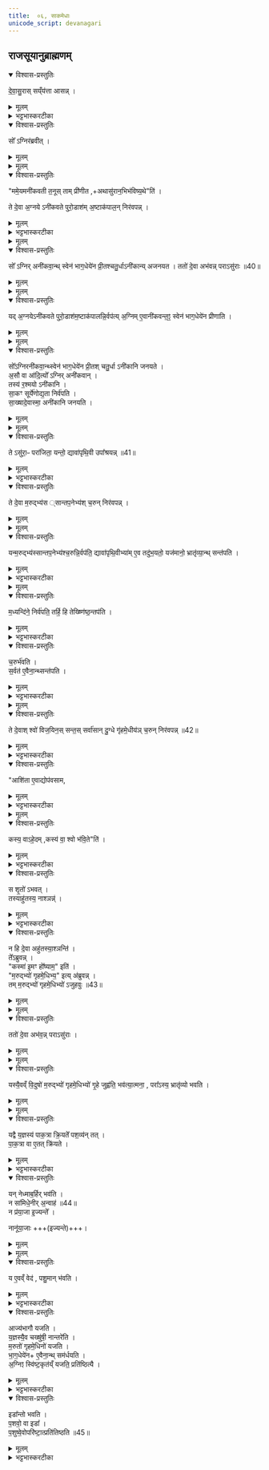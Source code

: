 ```yaml
---
title:  ०६, साकमेधाः
unicode_script: devanagari
---
```


## राजसूयानुब्राह्मणम्‌
<details open><summary>विश्वास-प्रस्तुतिः</summary>

दे॒वा॒सु॒रास् सय्ँय॑त्ता आसन्न् ।  
</details>

<details><summary>मूलम्</summary>

दे॒वा॒सु॒रास् सय्ँय॑त्ता आसन्न् ।  
</details>

<details><summary>भट्टभास्करटीका</summary>

1 देवासुरा इत्यादि  ॥ संयत्ताः संघातस्थाः ।
</details>

<details open><summary>विश्वास-प्रस्तुतिः</summary>

सो᳚ ऽग्निर॑ब्रवीत् ।  
</details>

<details><summary>मूलम्</summary>

सो᳚ ऽग्निर॑ब्रवीत् ।  
</details>


<details><summary>मूलम्</summary>

ममे॒यमनी॑कवती त॒नूः ।
ताम्प्री॑णीत ।
अथासु॑रान॒भिभ॑विष्य॒थेति॑ ।
</details>

<details open><summary>विश्वास-प्रस्तुतिः</summary>

"ममे॒यमनी॑कवती त॒नूस् ताम् प्री॑णीत  ,+अथासु॑रान॒भिभ॑विष्य॒थे"ति॑ ।  

ते दे॒वा अ॒ग्नये ऽनी॑कवते पुरो॒डाश॑म् अ॒ष्टाक॑पाल॒न् निर॑वपन्न् ।  
</details>

<details><summary>मूलम्</summary>

"ममे॒यमनी॑कवती त॒नूस् ताम् प्री॑णीत  ,+अथासु॑रान॒भिभ॑विष्य॒थे"ति॑ ।  

ते दे॒वा अ॒ग्नये ऽनी॑कवते पुरो॒डाश॑म् अ॒ष्टाक॑पाल॒न् निर॑वपन्न् ।  
</details>

<details><summary>भट्टभास्करटीका</summary>

अग्निरनीकवान्देवान् अब्रवीत् । गतमन्यत् ।
</details>


<details><summary>मूलम्</summary>

सो᳚ऽग्निरनी॑कवा॒न्थ्स्वेन॑ भाग॒धेये॑न प्री॒तः ।
च॒तु॒र्धाऽनी॑कान्यजनयत ।
</details>

<details open><summary>विश्वास-प्रस्तुतिः</summary>

सो᳚ ऽग्निर् अनी॑कवा॒न्थ् स्वेन॑ भाग॒धेये॑न प्री॒तश्चतु॒र्धाऽनी॑कान्य् अजनयत ।
ततो॑ दे॒वा अभ॑वन्न्  पराऽसु॑राः ॥40॥  
</details>

<details><summary>मूलम्</summary>

सो᳚ ऽग्निर् अनी॑कवा॒न्थ् स्वेन॑ भाग॒धेये॑न प्री॒तश्चतु॒र्धाऽनी॑कान्य् अजनयत ।
ततो॑ दे॒वा अभ॑वन्न्  पराऽसु॑राः ॥40॥  
</details>


<details><summary>मूलम्</summary>

यद॒ग्नयेऽनी॑कवते पुरो॒डाश॑म॒ष्टाक॑पालन्नि॒र्वप॑ति ।
अ॒ग्निमे॒वानी॑कवन्त॒ꣵ॒ स्वेन॑ भाग॒धेये॑न प्रीणाति ।
</details>

<details open><summary>विश्वास-प्रस्तुतिः</summary>

यद् अ॒ग्नयेऽनी॑कवते पुरो॒डाश॑म॒ष्टाक॑पालन्नि॒र्वप॑त्य्  अ॒ग्निम् ए॒वानी॑कवन्त॒ꣵ॒ स्वेन॑ भाग॒धेये॑न प्रीणाति ।  
</details>

<details><summary>मूलम्</summary>

यद् अ॒ग्नयेऽनी॑कवते पुरो॒डाश॑म॒ष्टाक॑पालन्नि॒र्वप॑त्य्  अ॒ग्निम् ए॒वानी॑कवन्त॒ꣵ॒ स्वेन॑ भाग॒धेये॑न प्रीणाति ।  
</details>


<details><summary>मूलम्</summary>

सो᳚ऽग्निरनी॑कवा॒न्थ्स्वेन॑ भाग॒धेये॑न प्री॒तः ।
च॒तु॒र्धाऽनी॑कानि जनयते ।
</details>

<details open><summary>विश्वास-प्रस्तुतिः</summary>

सो᳚ऽग्निरनी॑कवा॒न्थ्स्वेन॑ भाग॒धेये॑न प्री॒तश् चतु॒र्धा ऽनी॑कानि जनयते ।  
अ॒सौ वा आ॑दि॒त्यो᳚ ऽग्निर् अनी॑कवान् ।  
तस्य॑ र॒श्मयो ऽनी॑कानि ।  
सा॒कꣳ सूर्ये॑णोद्य॒ता निर्व॑पति ।  
सा॒ख्षादे॒वास्मा॒ अनी॑कानि जनयति ।  
</details>

<details><summary>मूलम्</summary>

सो᳚ऽग्निरनी॑कवा॒न्थ्स्वेन॑ भाग॒धेये॑न प्री॒तश् चतु॒र्धा ऽनी॑कानि जनयते ।  
अ॒सौ वा आ॑दि॒त्यो᳚ ऽग्निर् अनी॑कवान् ।  
तस्य॑ र॒श्मयो ऽनी॑कानि ।  
सा॒कꣳ सूर्ये॑णोद्य॒ता निर्व॑पति ।  
सा॒ख्षादे॒वास्मा॒ अनी॑कानि जनयति ।  
</details>


<details><summary>मूलम्</summary>

तेऽसु॑रा॒ᳶ परा॑जिता॒ यन्तः॑ ।
द्यावा॑पृथि॒वी उपा᳚श्रयन्न् ॥41॥
</details>

<details open><summary>विश्वास-प्रस्तुतिः</summary>

ते ऽसु॑रा॒ᳶ परा॑जिता॒ यन्तो॒ द्यावा॑पृथि॒वी उपा᳚श्रयन्न् ॥41॥
</details>

<details><summary>मूलम्</summary>

ते ऽसु॑रा॒ᳶ परा॑जिता॒ यन्तो॒ द्यावा॑पृथि॒वी उपा᳚श्रयन्न् ॥41॥
</details>

<details><summary>भट्टभास्करटीका</summary>

चतुर्धेति । सान्तपनादिभेदेन चतुर्धा सेना उत्पादितवान् । सर्वतोसुराणामपनोदनायतैरनीकैः तद्वानग्निनीकवान् ॥
</details>

<details open><summary>विश्वास-प्रस्तुतिः</summary>

ते दे॒वा म॒रुद्भ्य॑स ्सान्तप॒नेभ्य॑श् च॒रुन् निर॑वपन्न् ।  
</details>

<details><summary>मूलम्</summary>

ते दे॒वा म॒रुद्भ्य॑स ्सान्तप॒नेभ्य॑श् च॒रुन् निर॑वपन्न् ।  
</details>


<details><summary>मूलम्</summary>

यन्म॒रुद्भ्य॑स्सान्तप॒नेभ्य॑श्च॒रुन्नि॒र्वप॑ति ।
द्यावा॑पृथि॒वीभ्या॑मे॒व तदु॑भ॒यतो॒ यज॑मानो॒ भ्रातृ॑व्या॒न्थ्सन्त॑पति ।
</details>

<details open><summary>विश्वास-प्रस्तुतिः</summary>

यन्म॒रुद्भ्य॑स्सान्तप॒नेभ्य॑श्च॒रुन्नि॒र्वप॑ति॒ द्यावा॑पृथि॒वीभ्या॑म् ए॒व तदु॑भ॒यतो॒ यज॑मानो॒ भ्रातृ॑व्या॒न्थ् सन्त॑पति ।  
</details>

<details><summary>मूलम्</summary>

यन्म॒रुद्भ्य॑स्सान्तप॒नेभ्य॑श्च॒रुन्नि॒र्वप॑ति॒ द्यावा॑पृथि॒वीभ्या॑म् ए॒व तदु॑भ॒यतो॒ यज॑मानो॒ भ्रातृ॑व्या॒न्थ् सन्त॑पति ।  
</details>

<details><summary>भट्टभास्करटीका</summary>

2 द्यावापृथिवी इति ॥ द्यावापृथिव्यौ दुर्गत्वेनगूढं प्रविष्टाः । उभयत इति । उपर्यधश्च सन्तपनात्सान्तपनाः ।
</details>


<details><summary>मूलम्</summary>

म॒ध्यन्दि॑ने॒ निर्व॑पति ।
तर्हि॒ हि तेख्ष्णि॑ष्ठ॒न्तप॑ति ।
</details>

<details open><summary>विश्वास-प्रस्तुतिः</summary>

म॒ध्यन्दि॑ने॒ निर्व॑पति॒  तर्हि॒ हि तेख्ष्णि॑ष्ठ॒न्तप॑ति ।  
</details>

<details><summary>मूलम्</summary>

म॒ध्यन्दि॑ने॒ निर्व॑पति॒  तर्हि॒ हि तेख्ष्णि॑ष्ठ॒न्तप॑ति ।  
</details>

<details><summary>भट्टभास्करटीका</summary>

तेक्ष्णिष्ठमिति । तदानीं तीक्ष्णतरं तपतीति । छान्दसमेत्वम् ।
</details>

<details open><summary>विश्वास-प्रस्तुतिः</summary>

च॒रुर्भ॑वति ।  
स॒र्वत॑ ए॒वैना॒न्थ्सन्त॑पति ।  
</details>

<details><summary>मूलम्</summary>

च॒रुर्भ॑वति ।  
स॒र्वत॑ ए॒वैना॒न्थ्सन्त॑पति ।  
</details>

<details><summary>भट्टभास्करटीका</summary>

सर्वत इति । चरोः सर्वतः तप्तवान् ॥
</details>


<details><summary>मूलम्</summary>

ते दे॒वाश्श्वो॑विज॒यिन॒स्सन्तः॑ ।
सर्वा॑सान्दु॒ग्धे गृ॑हमे॒धीय॑ञ्च॒रुन्निर॑वपन्न् ॥42॥   
</details>

<details open><summary>विश्वास-प्रस्तुतिः</summary>

ते दे॒वाश् श्वो॑ विज॒यिन॒स् सन्त॒स्  सर्वा॑सान् दु॒ग्धे गृ॑हमे॒धीय॑ञ् च॒रुन् निर॑वपन्न् ॥42॥  
</details>

<details><summary>मूलम्</summary>

ते दे॒वाश् श्वो॑ विज॒यिन॒स् सन्त॒स्  सर्वा॑सान् दु॒ग्धे गृ॑हमे॒धीय॑ञ् च॒रुन् निर॑वपन्न् ॥42॥  
</details>

<details><summary>भट्टभास्करटीका</summary>

3 गृहमेधीयमिति ॥ गृहमेवपाकयज्ञः । इध्माहरणाद्यभावेनतुल्यश्चरुः । तद्वन्तोगृहमेधिनः । तद्देवत्यं गृहमेधीयम् । 'द्यावापृथिवी'  इत्यादिनाछः ।
</details>

<details open><summary>विश्वास-प्रस्तुतिः</summary>

"आशि॑ता ए॒वाद्योप॑वसाम,  
</details>

<details><summary>मूलम्</summary>

"आशि॑ता ए॒वाद्योप॑वसाम,  
</details>

<details><summary>भट्टभास्करटीका</summary>

आशिता एवेति । अशनेनतृप्ता एव अस्मिन्उपवसामअग्निसमीपेवर्तेमहि ।
</details>


<details><summary>मूलम्</summary>

कस्य॒ वाऽहे॒दम् ।
कस्य॑ वा॒ श्वो भ॑वि॒तेति॑ ।
</details>

<details open><summary>विश्वास-प्रस्तुतिः</summary>

कस्य॒ वाऽहे॒दम् ,कस्य॑ वा॒ श्वो भ॑वि॒ते"ति॑ ।  
</details>

<details><summary>मूलम्</summary>

कस्य॒ वाऽहे॒दम् ,कस्य॑ वा॒ श्वो भ॑वि॒ते"ति॑ ।  
</details>

<details><summary>भट्टभास्करटीका</summary>

किं कारणमितिचेत्- उच्यते- कस्यवा इति । इदं वर्तमानं अस्मिन्नेवाह्निकस्यभविष्यतिकस्यवाश्वोभवितेतिनज्ञायते । तस्मादाशिता एवोपवसामेति । अहेतिनिपातः प्रसिद्धौ, विषादेवा ।
</details>

<details open><summary>विश्वास-प्रस्तुतिः</summary>

स शृ॒तो॑ ऽभवत् ।  
तस्याहु॑तस्य॒ नाश्ञन्न्॑ ।  
</details>

<details><summary>मूलम्</summary>

स शृ॒तो॑ ऽभवत् ।  
तस्याहु॑तस्य॒ नाश्ञन्न्॑ ।  
</details>

<details><summary>भट्टभास्करटीका</summary>

अथचरुं श्रपयित्वा अहुतस्यानशनात्गृहमेधिभ्योऽजुहवुः ।
</details>

<details open><summary>विश्वास-प्रस्तुतिः</summary>

न हि दे॒वा अहु॑तस्या॒श्ञन्ति॑ ।  
ते᳚ऽब्रुवन्न् ।  
"कस्मा॑ इ॒मꣳ हो᳚ष्याम॒" इति॑ ।  
"म॒रुद्भ्यो॑ गृहमे॒धिभ्य॒" इत्य् अ॑ब्रुवन्न् ।  
तम् म॒रुद्भ्यो॑ गृहमे॒धिभ्यो॑ ऽजुहवुः ॥43॥  
</details>

<details><summary>मूलम्</summary>

न हि दे॒वा अहु॑तस्या॒श्ञन्ति॑ ।  
ते᳚ऽब्रुवन्न् ।  
"कस्मा॑ इ॒मꣳ हो᳚ष्याम॒" इति॑ ।  
"म॒रुद्भ्यो॑ गृहमे॒धिभ्य॒" इत्य् अ॑ब्रुवन्न् ।  
तम् म॒रुद्भ्यो॑ गृहमे॒धिभ्यो॑ ऽजुहवुः ॥43॥  
</details>


<details><summary>मूलम्</summary>

ततो॑ दे॒वा अभ॑वन्न् ।
पराऽसु॑राः ।
</details>

<details open><summary>विश्वास-प्रस्तुतिः</summary>

ततो॑ दे॒वा अभ॑व॒न्न्  पराऽसु॑राः ।  
</details>

<details><summary>मूलम्</summary>

ततो॑ दे॒वा अभ॑व॒न्न्  पराऽसु॑राः ।  
</details>


<details><summary>मूलम्</summary>

यस्यै॒वव्ँ वि॒दुषो॑ म॒रुद्भ्यो॑ गृहमे॒धिभ्यो॑ गृ॒हे जुह्व॑ति ।
भव॑त्या॒त्मना᳚ ।
परा᳚ऽस्य॒ भ्रातृ॑व्यो भवति ।
</details>

<details open><summary>विश्वास-प्रस्तुतिः</summary>

यस्यै॒वव्ँ वि॒दुषो॑ म॒रुद्भ्यो॑ गृहमे॒धिभ्यो॑ गृ॒हे जुह्व॑ति॒ भव॑त्या॒त्मना॒ , परा᳚ऽस्य॒ भ्रातृ॑व्यो भवति ।  
</details>

<details><summary>मूलम्</summary>

यस्यै॒वव्ँ वि॒दुषो॑ म॒रुद्भ्यो॑ गृहमे॒धिभ्यो॑ गृ॒हे जुह्व॑ति॒ भव॑त्या॒त्मना॒ , परा᳚ऽस्य॒ भ्रातृ॑व्यो भवति ।  
</details>


<details><summary>मूलम्</summary>

यद्वै य॒ज्ञस्य॑ पाक॒त्रा क्रि॒यते᳚ ।
प॒श॒व्य॑न्तत् ।
</details>

<details open><summary>विश्वास-प्रस्तुतिः</summary>

यद्वै य॒ज्ञस्य॑ पाक॒त्रा क्रि॒यते᳚  पश॒व्य॑न् तत् ।  
पा॒क॒त्रा वा ए॒तत् क्रि॑यते ।  
</details>

<details><summary>मूलम्</summary>

यद्वै य॒ज्ञस्य॑ पाक॒त्रा क्रि॒यते᳚  पश॒व्य॑न् तत् ।  
पा॒क॒त्रा वा ए॒तत् क्रि॑यते ।  
</details>

<details><summary>भट्टभास्करटीका</summary>

पाकत्रेति । संक्षिप्तमित्यर्थः । छान्दसस्त्राप्रत्ययः । यत्खलुयज्ञस्य पाकमल्पं क्रियतेतत्पशुभ्योहितं  भवति । पाकयज्ञविधयेत्यन्ये ।
</details>

<details open><summary>विश्वास-प्रस्तुतिः</summary>

यन् नेध्माब॒र्हिर् भव॑ति ।  
न सा॑मिधे॒नीर्  अ॒न्वाह॑ ॥44॥   
न प्र॑या॒जा इ॒ज्यन्ते᳚ ।   

नानू॑या॒जाः +++(इज्यन्ते)+++।
</details>

<details><summary>मूलम्</summary>

यन् नेध्माब॒र्हिर् भव॑ति ।  
न सा॑मिधे॒नीर्  अ॒न्वाह॑ ॥44॥   
न प्र॑या॒जा इ॒ज्यन्ते᳚ ।   

नानू॑या॒जाः +++(इज्यन्ते)+++।
</details>


<details><summary>मूलम्</summary>

य ए॒वव्ँ वेद॑ ।
प॒शु॒मान्भ॑वति ।
</details>

<details open><summary>विश्वास-प्रस्तुतिः</summary>

य ए॒वव्ँ वेद॑ , पशु॒मान् भ॑वति ।  
</details>

<details><summary>मूलम्</summary>

य ए॒वव्ँ वेद॑ , पशु॒मान् भ॑वति ।  
</details>

<details><summary>भट्टभास्करटीका</summary>

किपुनः पाकत्राकरणमित्याह- यदित्यादि। गतम् ॥
</details>

<details open><summary>विश्वास-प्रस्तुतिः</summary>

आज्य॑भागौ यजति ।  
य॒ज्ञस्यै॒व चख्षु॑षी॒ नान्तरे॑ति ।  
म॒रुतो॑ गृहमे॒धिनो॑ यजति ।  
भा॒ग॒धेये॑न+ ए॒वैना॒न्थ् सम॑र्धयति ।  
अ॒ग्निꣵ स्वि॑ष्ट॒कृत॑य्ँ यजति॒  प्रति॑ष्ठित्यै ।  
</details>

<details><summary>मूलम्</summary>

आज्य॑भागौ यजति ।  
य॒ज्ञस्यै॒व चख्षु॑षी॒ नान्तरे॑ति ।  
म॒रुतो॑ गृहमे॒धिनो॑ यजति ।  
भा॒ग॒धेये॑न+ ए॒वैना॒न्थ् सम॑र्धयति ।  
अ॒ग्निꣵ स्वि॑ष्ट॒कृत॑य्ँ यजति॒  प्रति॑ष्ठित्यै ।  
</details>

<details><summary>भट्टभास्करटीका</summary>

4 आज्यभागौ यज्ञस्य चक्षुष्ट्वात्कर्तव्याविति । नान्तरेति न तिरोदधाति ॥
</details>

<details open><summary>विश्वास-प्रस्तुतिः</summary>

इडा᳚न्तो भवति ।  
प॒शवो॒ वा इडा᳚ ।   
प॒शुष्वे॒वोपरि॑ष्टा॒त्प्रति॑तिष्ठति ॥45॥
</details>

<details><summary>मूलम्</summary>

इडा᳚न्तो भवति ।  
प॒शवो॒ वा इडा᳚ ।   
प॒शुष्वे॒वोपरि॑ष्टा॒त्प्रति॑तिष्ठति ॥45॥
</details>

<details><summary>भट्टभास्करटीका</summary>

5 स्विष्टदिडयोरनूद्यस्तुतिः फलविशेषप्रदशनार्था ॥

 इति षष्ठे षष्ठोऽनुवाकः ॥  

</details>

